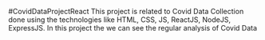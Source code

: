 #CovidDataProjectReact
This project is related to Covid Data Collection done using the technologies like HTML, CSS, JS, ReactJS, NodeJS, ExpressJS. In this project the we can see the regular analysis of Covid Data
